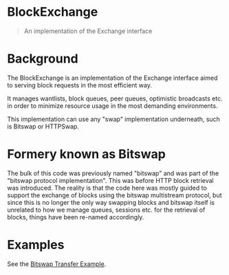 BlockExchange
=============

> An implementation of the Exchange interface

# Background

The BlockExchange is an implementation of the Exchange interface aimed to
serving block requests in the most efficient way.

It manages wantlists, block queues, peer queues, optimistic broadcasts etc. in
order to minimize resource usage in the most demanding environments.

This implementation can use any "swap" implementation underneath, such is
Bitswap or HTTPSwap.

# Formery known as Bitswap

The bulk of this code was previously named "bitswap" and was part of the
"bitswap protocol implementation". This was before HTTP block retrieval was
introduced. The reality is that the code here was mostly guided to support the
exchange of blocks using the bitswap multistream protocol, but since this is
no longer the only way swapping blocks and bitswap itself is unrelated to how
we manage queues, sessions etc. for the retrieval of blocks, things have been
re-named accordingly.

# Examples

See the [Bitswap Transfer Example](../../examples/bitswap-transfer).
